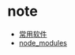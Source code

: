 # note
- [常用软件](https://github.com/mhbseal/note/blob/master/常用软件.md)
- [node_modules](https://github.com/mhbseal/note/blob/master/node_modules.md)
